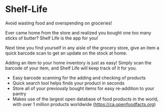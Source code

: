 # Shelf-Life

Avoid wasting food and overspending on groceries!  
  
Ever came home from the store and realized you bought one too many sticks of butter? Shelf Life is the app for you!  
  
Next time you find yourself in any aisle of the grocery store, give an item a quick barcode scan to get an update on the stock at home.  
  
Adding an item to your home inventory is just as easy! Simply scan the barcode of your item, and Shelf Life will keep track of it for you.  
  
* Easy barcode scanning for the adding and checking of products  
* Quick search tool helps finds your product in seconds  
* Store all of your previously bought items for easy re-addition to your pantry  
* Makes use of the largest open database of food products in the world, with over 1 million products worldwide (https://ca.openfoodfacts.org)
